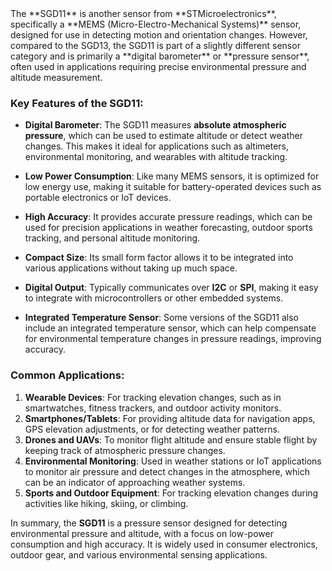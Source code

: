 
<html>
<head>
<title> SDG 11</title>
</head>
<body>
The **SGD11** is another sensor from **STMicroelectronics**, specifically a **MEMS (Micro-Electro-Mechanical Systems)** sensor, designed for use in detecting motion and orientation changes. However, compared to the SGD13, the SGD11 is part of a slightly different sensor category and is primarily a **digital barometer** or **pressure sensor**, often used in applications requiring precise environmental pressure and altitude measurement.

### Key Features of the SGD11:

- **Digital Barometer**: The SGD11 measures **absolute atmospheric pressure**, which can be used to estimate altitude or detect weather changes. This makes it ideal for applications such as altimeters, environmental monitoring, and wearables with altitude tracking.
  
- **Low Power Consumption**: Like many MEMS sensors, it is optimized for low energy use, making it suitable for battery-operated devices such as portable electronics or IoT devices.
  
- **High Accuracy**: It provides accurate pressure readings, which can be used for precision applications in weather forecasting, outdoor sports tracking, and personal altitude monitoring.
  
- **Compact Size**: Its small form factor allows it to be integrated into various applications without taking up much space.

- **Digital Output**: Typically communicates over **I2C** or **SPI**, making it easy to integrate with microcontrollers or other embedded systems.
  
- **Integrated Temperature Sensor**: Some versions of the SGD11 also include an integrated temperature sensor, which can help compensate for environmental temperature changes in pressure readings, improving accuracy.

### Common Applications:
1. **Wearable Devices**: For tracking elevation changes, such as in smartwatches, fitness trackers, and outdoor activity monitors.
2. **Smartphones/Tablets**: For providing altitude data for navigation apps, GPS elevation adjustments, or for detecting weather patterns.
3. **Drones and UAVs**: To monitor flight altitude and ensure stable flight by keeping track of atmospheric pressure changes.
4. **Environmental Monitoring**: Used in weather stations or IoT applications to monitor air pressure and detect changes in the atmosphere, which can be an indicator of approaching weather systems.
5. **Sports and Outdoor Equipment**: For tracking elevation changes during activities like hiking, skiing, or climbing.

In summary, the **SGD11** is a pressure sensor designed for detecting environmental pressure and altitude, with a focus on low-power consumption and high accuracy. It is widely used in consumer electronics, outdoor gear, and various environmental sensing applications.
</body>
</html>
